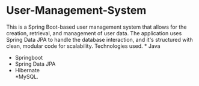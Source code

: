 # User-Management-System
This is a Spring Boot-based user management system that allows for the creation, retrieval, and management of user data. The application uses Spring Data JPA to handle the database interaction, and it's structured with clean, modular code for scalability. Technologies used. * Java 
* Springboot  
* Spring Data JPA  
* Hibernate  
*MySQL.
